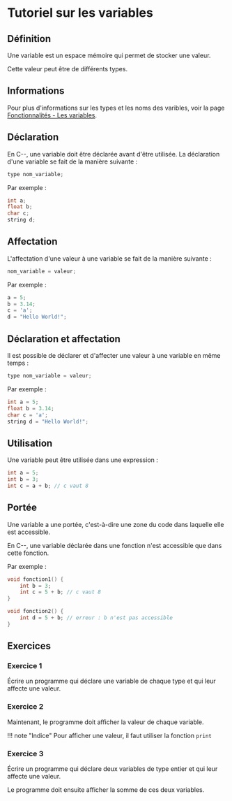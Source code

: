 # Tutoriel sur les variables

## Définition

Une variable est un espace mémoire qui permet de stocker une valeur.

Cette valeur peut être de différents types.

## Informations

Pour plus d'informations sur les types et les noms des varibles, voir la page [Fonctionnalités - Les variables](../features/variables.md).

## Déclaration

En C--, une variable doit être déclarée avant d'être utilisée. La déclaration d'une variable se fait de la manière suivante :

```c
type nom_variable;
```

Par exemple :

```c
int a;
float b;
char c;
string d;
```

## Affectation

L'affectation d'une valeur à une variable se fait de la manière suivante :

```c
nom_variable = valeur;
```

Par exemple :

```c
a = 5;
b = 3.14;
c = 'a';
d = "Hello World!";
```

## Déclaration et affectation

Il est possible de déclarer et d'affecter une valeur à une variable en même temps :

```c
type nom_variable = valeur;
```

Par exemple :

```c
int a = 5;
float b = 3.14;
char c = 'a';
string d = "Hello World!";
```

## Utilisation

Une variable peut être utilisée dans une expression :

```c
int a = 5;
int b = 3;
int c = a + b; // c vaut 8
```

## Portée

Une variable a une portée, c'est-à-dire une zone du code dans laquelle elle est accessible.

En C--, une variable déclarée dans une fonction n'est accessible que dans cette fonction.

Par exemple :

```c
void fonction1() {
    int b = 3;
    int c = 5 + b; // c vaut 8
}

void fonction2() {
    int d = 5 + b; // erreur : b n'est pas accessible
}
```

<!-- ## Constantes

Une constante est une variable dont la valeur ne peut pas être modifiée.

En C--, une constante est déclarée de la manière suivante :

```c
const type nom_variable = valeur;
```

Par exemple :

```c
const int a = 5;
const float b = 3.14;
const char c = 'a';
const string d = "Hello World!";
``` -->

## Exercices

### Exercice 1

Écrire un programme qui déclare une variable de chaque type et qui leur affecte une valeur.

### Exercice 2

Maintenant, le programme doit afficher la valeur de chaque variable.

!!! note "Indice"
    Pour afficher une valeur, il faut utiliser la fonction `print`

### Exercice 3

Écrire un programme qui déclare deux variables de type entier et qui leur affecte une valeur.

Le programme doit ensuite afficher la somme de ces deux variables.

